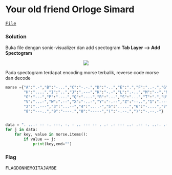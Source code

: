 <h1><b>Your old friend Orloge Simard</h1></b>
<pre>
<a href="https://ringzer0ctf.com/files/090d249709d7519ebb09cb606d1719a1.zip">File</a>
</pre>
</b><h3>Solution</h3></b>
<p>Buka file dengan sonic-visualizer dan add spectogram <b>Tab Layer --> Add Spectogram</b></p>
<p align='center'>
<img src="https://github.com/enomarozi/RingZer0CTF/blob/master/Steganography/Image/Your%20old%20friend%20Orloge%20Simard.jpg">
</p>
<p>Pada spectogram terdapat encoding morse terbalik, reverse code morse dan decode</p>

```python
morse ={"A":".-","B":"-...","C":"-.-.","D":"-..","E":".","F":"..-.","G":"--.",
        "H":"....","I":"..","J":".---","K":"-.-","L":".-..","M":"--","N":"-.",
        "O":"---","P":".--.","Q":"--.-","R":".-.","S":"...","T":"-","U":"..-",
        "V":"...-","W":".--","X":"-..-","Y":"-.--","Z":"--..","1":".----",
        "2":"..---","3":"...--","4":"....-","5":".....","6":"-....","7":"--...",
        "8":"---..","9":"----.","0":"-----","(":"-.--.",")":"-.--.-"}


data = ". ...- -- -. ---. -. - .. --- -- . .- .- --- ..- .-- -. ..-. .-.."[::-1].split(" ")
for j in data:
    for key, value in morse.items():
        if value == j:
            print(key,end="")
```
</b><h3>Flag</h3></b>
<pre>
FLAGDONNEMOITAJAMBE
</pre>
